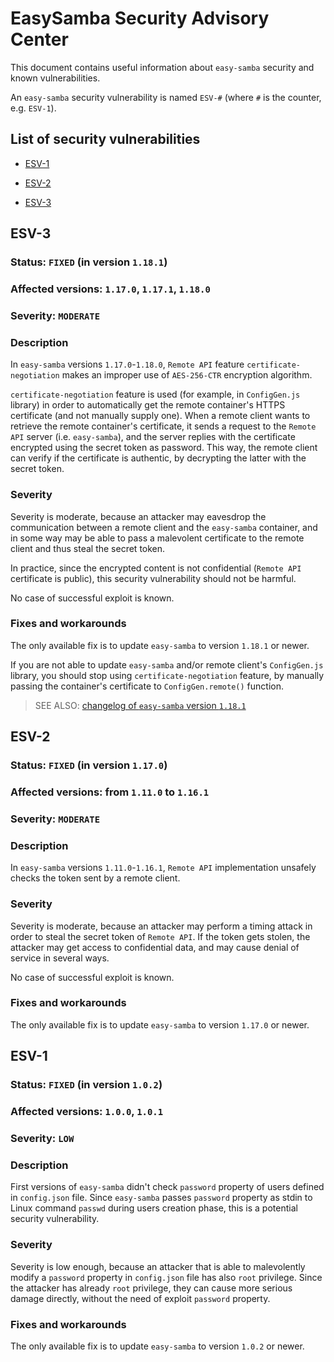 # EasySamba Security Advisory Center
This document contains useful information about `easy-samba` security and known vulnerabilities.

An `easy-samba` security vulnerability is named `ESV-#` (where `#` is the counter, e.g. `ESV-1`).

## List of security vulnerabilities

- [ESV-1](https://github.com/adevur/docker-easy-samba/blob/master/SECURITY.md#ESV-1)

- [ESV-2](https://github.com/adevur/docker-easy-samba/blob/master/SECURITY.md#ESV-2)

- [ESV-3](https://github.com/adevur/docker-easy-samba/blob/master/SECURITY.md#ESV-3)

## ESV-3

### Status: `FIXED` (in version `1.18.1`)
### Affected versions: `1.17.0`, `1.17.1`, `1.18.0`
### Severity: `MODERATE`

### Description
In `easy-samba` versions `1.17.0`-`1.18.0`, `Remote API` feature `certificate-negotiation` makes an improper use of `AES-256-CTR` encryption algorithm.

`certificate-negotiation` feature is used (for example, in `ConfigGen.js` library) in order to automatically get the remote container's HTTPS certificate (and not manually supply one). When a remote client wants to retrieve the remote container's certificate, it sends a request to the `Remote API` server (i.e. `easy-samba`), and the server replies with the certificate encrypted using the secret token as password. This way, the remote client can verify if the certificate is authentic, by decrypting the latter with the secret token.

### Severity
Severity is moderate, because an attacker may eavesdrop the communication between a remote client and the `easy-samba` container, and in some way may be able to pass a malevolent certificate to the remote client and thus steal the secret token.

In practice, since the encrypted content is not confidential (`Remote API` certificate is public), this security vulnerability should not be harmful.

No case of successful exploit is known.

### Fixes and workarounds
The only available fix is to update `easy-samba` to version `1.18.1` or newer.

If you are not able to update `easy-samba` and/or remote client's `ConfigGen.js` library, you should stop using `certificate-negotiation` feature, by manually passing the container's certificate to `ConfigGen.remote()` function.

> SEE ALSO: [changelog of `easy-samba` version `1.18.1`](https://github.com/adevur/docker-easy-samba/blob/master/docs/CHANGELOG.md#stable-security-1181-2019-08-26-utc)

## ESV-2

### Status: `FIXED` (in version `1.17.0`)
### Affected versions: from `1.11.0` to `1.16.1`
### Severity: `MODERATE`

### Description
In `easy-samba` versions `1.11.0`-`1.16.1`, `Remote API` implementation unsafely checks the token sent by a remote client.

### Severity
Severity is moderate, because an attacker may perform a timing attack in order to steal the secret token of `Remote API`. If the token gets stolen, the attacker may get access to confidential data, and may cause denial of service in several ways.

No case of successful exploit is known.

### Fixes and workarounds
The only available fix is to update `easy-samba` to version `1.17.0` or newer.

## ESV-1

### Status: `FIXED` (in version `1.0.2`)
### Affected versions: `1.0.0`, `1.0.1`
### Severity: `LOW`

### Description
First versions of `easy-samba` didn't check `password` property of users defined in `config.json` file. Since `easy-samba` passes `password` property as stdin to Linux command `passwd` during users creation phase, this is a potential security vulnerability.

### Severity
Severity is low enough, because an attacker that is able to malevolently modify a `password` property in `config.json` file has also `root` privilege. Since the attacker has already `root` privilege, they can cause more serious damage directly, without the need of exploit `password` property.

### Fixes and workarounds
The only available fix is to update `easy-samba` to version `1.0.2` or newer.
